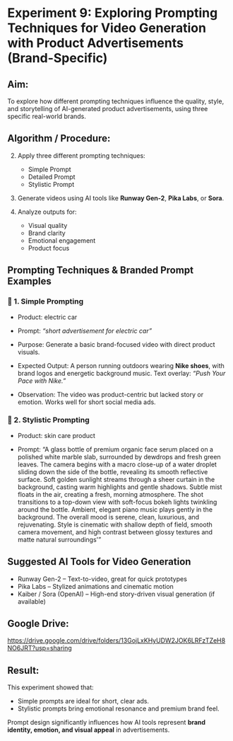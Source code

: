 # Experiment 9: Exploring Prompting Techniques for Video Generation with Product Advertisements (Brand-Specific)

## Aim:

To explore how different prompting techniques influence the quality, style, and storytelling of AI-generated product advertisements, using three specific real-world brands.

## Algorithm / Procedure:

2. Apply three different prompting techniques:

   * Simple Prompt
   * Detailed Prompt
   * Stylistic Prompt

3. Generate videos using AI tools like **Runway Gen-2**, **Pika Labs**, or **Sora**.

4. Analyze outputs for:

   * Visual quality
   * Brand clarity
   * Emotional engagement
   * Product focus

## Prompting Techniques & Branded Prompt Examples

### 🔹 1. Simple Prompting

* Product: electric car

* Prompt:
  *“short advertisement for electric car”*

* Purpose:
  Generate a basic brand-focused video with direct product visuals.

* Expected Output:
  A person running outdoors wearing **Nike shoes**, with brand logos and energetic background music. Text overlay: *“Push Your Pace with Nike.”*

* Observation:
  The video was product-centric but lacked story or emotion. Works well for short social media ads.

### 🔹 2. Stylistic Prompting

* Product: skin care product

* Prompt:
  “A glass bottle of premium organic face serum placed on a polished white marble slab, surrounded by dewdrops and fresh green leaves. The camera begins with a macro close-up of a water droplet sliding down the side of the bottle, revealing its smooth reflective surface. Soft golden sunlight streams through a sheer curtain in the background, casting warm highlights and gentle shadows. Subtle mist floats in the air, creating a fresh, morning atmosphere. The shot transitions to a top-down view with soft-focus bokeh lights twinkling around the bottle. Ambient, elegant piano music plays gently in the background. The overall mood is serene, clean, luxurious, and rejuvenating. Style is cinematic with shallow depth of field, smooth camera movement, and high contrast between glossy textures and matte natural surroundings'”



## Suggested AI Tools for Video Generation

* Runway Gen-2 – Text-to-video, great for quick prototypes
* Pika Labs – Stylized animations and cinematic motion
* Kaiber / Sora (OpenAI) – High-end story-driven visual generation (if available)

## Google Drive:
https://drive.google.com/drive/folders/13GojLxKHyUDW2JOK6LRFzTZeH8NO6JRT?usp=sharing

## Result:

This experiment showed that:
* Simple prompts are ideal for short, clear ads.
* Stylistic prompts bring emotional resonance and premium brand feel.

Prompt design significantly influences how AI tools represent **brand identity, emotion, and visual appeal** in advertisements.


